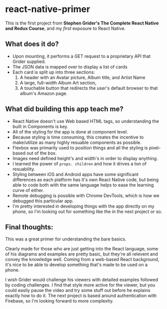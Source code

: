# react-native-primer
This is the first project from **Stephen Grider's The Complete React Native and Redux Course**, and my *first* exposure to React Native.

## What does it do?

* Upon mounting, it performs a GET request to a proprietary API that Grider supplied.
* The JSON data is mapped over to display a list of cards
* Each card is split up into three sections:
  1. A header with an Avatar picture, Album title, and Artist Name
  2. A large, full-width Album Art section,
  3. A touchable button that redirects the user's default browser to that album's Amazon page.


## What did building this app teach me?

* React Native doesn't use Web based HTML tags, so understanding the built in Components is key.
* All of the styling for the app is done at component level.
* Because styling is time consuming, this creates the incentive to make/utilize as many highly resuable components as possible.
* Flexbox was primarily used to position things and all the styling is pixel-based out of the box.
* Images need defined height's and width's in order to display anything.
* I learned the power of `props. children` and how it drives a ton of resuability.
* Styling between iOS and Android apps have some significant differences as each platform has it's own React Native code, but being able to code both with the same language helps to ease the learning curve of either.
* Remote debugging is possible with Chrome DevTools, which is how we debugged this particular app.
* I'm pretty interested in developing things with the app directly on my phone, so I'm looking out for something like the in the next project or so.

## Final thoughts:

This was a great primer for understanding the bare basics. 

Clearly made for those who are just getting into the React language, some of his diagrams and examples are pretty basic, but they're all relevent and convey the knowledge well. Coming from a web-based React background, it's nice to be able to develop something that's made to be used on a phone.

I wish Grider would challenge his viewers with detailed examples followed by coding challenges. I find that style more active for the viewer, but you could easily pause the video and try some stuff out before he explains exactly how to do it. The next project is based around authentication with Firebase, so I'm looking forward to more complexity. 


